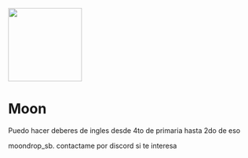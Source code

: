 <!DOCTYPE html>
<html>
<head>
</head>
<body>
<img src="https://img.freepik.com/free-vector/moon-with-stars_98292-1046.jpg?w=360" width="150" /> 
<h1>Moon</h1>
<hBusco trabajo o algo para ganar dinero </h2>
<p>
  Puedo hacer deberes de ingles desde 4to de primaria hasta 2do de eso
</p>
<p> moondrop_sb. contactame por discord si te interesa </p>


</body>
</html>


